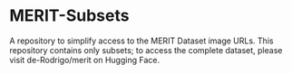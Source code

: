# MERIT-Subsets
A repository to simplify access to the MERIT Dataset image URLs. This repository contains only subsets; to access the complete dataset, please visit de-Rodrigo/merit on Hugging Face.

